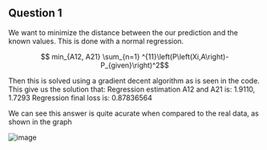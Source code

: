 ## Question 1
 We want to minimize the distance between the our prediction and the known values. This is done with a normal regression.
 
 $$ min_{A12, A21} \sum_{n=1} ^{11}\left(P\left(Xi,A\right)-P_{given}\right)^2$$
 
 Then this is solved using a gradient decent algorithm as is seen in the code. This give us the solution that:
Regression estimation A12 and A21 is: 1.9110, 1.7293
Regression final loss is:  0.87836564

We can see this  answer is quite acurate when compared to the real data, as shown in the graph

![image](https://user-images.githubusercontent.com/73143081/194738405-90d88e00-947f-4cb5-97f8-6ed15ee88cc3.png)

